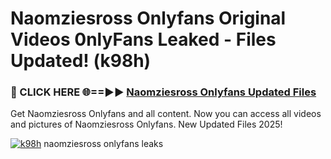 # Naomziesross Onlyfans Original Videos 0nlyFans Leaked - Files Updated! (k98h)

<h3>🔴 CLICK HERE 🌐==►► <a href="https://best4dudes.click/HH4t6V" rel="nofollow">Naomziesross Onlyfans Updated Files</a></h3>

Get Naomziesross Onlyfans and all content. Now you can access all videos and pictures of Naomziesross Onlyfans. New Updated Files 2025!

[![k98h](https://github.com/user-attachments/assets/8c521d6e-e6e3-4a75-9320-d58ab9d79d5b)](https://best4dudes.click/HH4t6V)
naomziesross onlyfans leaks